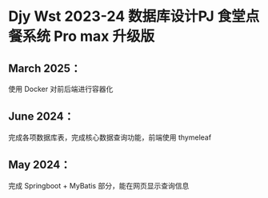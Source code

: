# Djy Wst 2023-24 数据库设计PJ 食堂点餐系统 Pro max 升级版

## March 2025： 

使用 Docker 对前后端进行容器化

## June 2024： 

完成各项数据库表，完成核心数据查询功能，前端使用 thymeleaf

## May 2024： 

完成 Springboot + MyBatis 部分，能在网页显示查询信息

